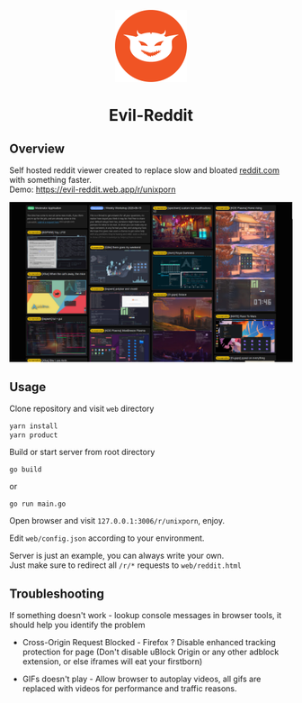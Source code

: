<p align="center">
  <img src="./logo.png" width="128">
  <h1 align="center">Evil-Reddit</h1>
</p>

## Overview
Self hosted reddit viewer created to replace slow and bloated [reddit.com](https://www.reddit.com) with something faster.  
Demo: https://evil-reddit.web.app/r/unixporn

<img src="./preview.jpg">

## Usage

Clone repository and visit `web` directory
```
yarn install
yarn product
```

Build or start server from root directory
```
go build
```
or
```
go run main.go
```

Open browser and visit `127.0.0.1:3006/r/unixporn`, enjoy.

Edit `web/config.json` according to your environment.

Server is just an example, you can always write your own.  
Just make sure to redirect all `/r/*` requests to `web/reddit.html`

## Troubleshooting
If something doesn't work - lookup console messages in browser tools, it should help you identify the problem

  * Cross-Origin Request Blocked - Firefox ? Disable enhanced tracking protection for page (Don't disable uBlock Origin or any other adblock extension, or else iframes will eat your firstborn)

  * GIFs doesn't play - Allow browser to autoplay videos, all gifs are replaced with videos for performance and traffic reasons.
